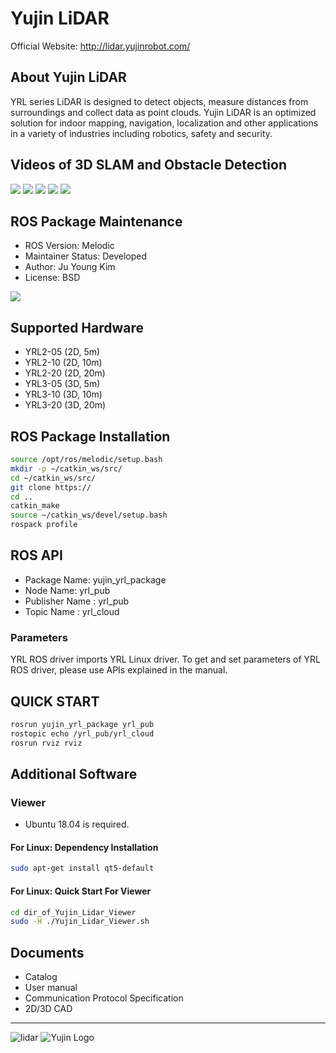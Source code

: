 # Yujin LiDAR
Official Website: http://lidar.yujinrobot.com/

## About Yujin LiDAR

YRL series LiDAR is designed to detect objects, measure distances from surroundings and collect data as point clouds. Yujin LiDAR is an optimized solution for indoor mapping, navigation, localization and other applications in a variety of industries including robotics, safety and security.
## Videos of 3D SLAM and Obstacle Detection
![](slam_F1.gif)
![](slam_F1_2.gif)
![](od_1.gif)
![](od_2.gif)
![](od_3.gif)

## ROS Package Maintenance

- ROS Version: Melodic
- Maintainer Status: Developed
- Author: Ju Young Kim
- License: BSD

![](github_rosdriver.gif)

## Supported Hardware

- YRL2-05 (2D, 5m)
- YRL2-10 (2D, 10m)
- YRL2-20 (2D, 20m)
- YRL3-05 (3D, 5m)
- YRL3-10 (3D, 10m)
- YRL3-20 (3D, 20m)

## ROS Package Installation

```bash
source /opt/ros/melodic/setup.bash
mkdir -p ~/catkin_ws/src/
cd ~/catkin_ws/src/
git clone https://
cd ..
catkin_make
source ~/catkin_ws/devel/setup.bash
rospack profile
```

## ROS API
- Package Name: yujin_yrl_package
- Node Name: yrl_pub
- Publisher Name : yrl_pub
- Topic Name : yrl_cloud
### Parameters
YRL ROS driver imports YRL Linux driver. To get and set parameters of YRL ROS driver, please use APIs explained in the manual.

## QUICK START
```bash
rosrun yujin_yrl_package yrl_pub
rostopic echo /yrl_pub/yrl_cloud
rosrun rviz rviz
```
## Additional Software
### Viewer
- Ubuntu 18.04 is required.
#### For Linux: Dependency Installation
```bash
sudo apt-get install qt5-default
```
#### For Linux: Quick Start For Viewer
```bash
cd dir_of_Yujin_Lidar_Viewer
sudo -H ./Yujin_Lidar_Viewer.sh
```
## Documents
- Catalog
- User manual
- Communication Protocol Specification
- 2D/3D CAD

------------------------------------------------------------------------
![lidar](https://upload.wikimedia.org/wikipedia/commons/2/22/Yujin_lidar.jpg "Yujin Lidar")
![Yujin Logo](https://upload.wikimedia.org/wikipedia/commons/0/0f/Yujinrobot_logo.png "Yujin Logo")
